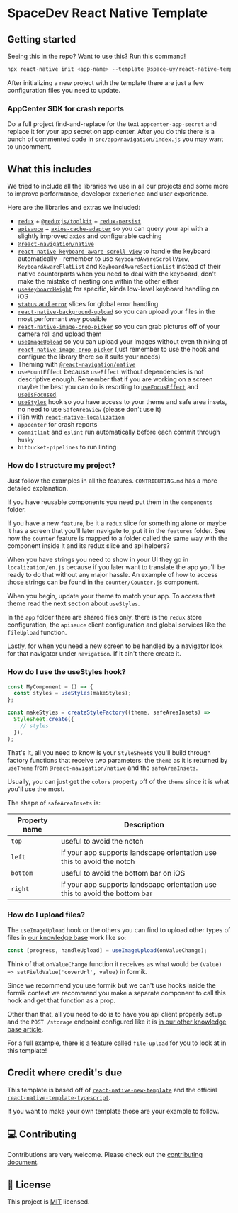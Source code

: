 # SpaceDev React Native Template

## Getting started

Seeing this in the repo? Want to use this? Run this command!

```bash
npx react-native init <app-name> --template @space-uy/react-native-template-spacedev
```

After initializing a new project with the template there are just a few configuration files you need to update.

### AppCenter SDK for crash reports

Do a full project find-and-replace for the text `appcenter-app-secret` and replace it for your app secret on app center. After you do this there is a bunch of commented code in `src/app/navigation/index.js` you may want to uncomment.

## What this includes

We tried to include all the libraries we use in all our projects and some more to improve performance, developer experience and user experience.

Here are the libraries and extras we included:

* [`redux`](https://redux.js.org/) + [`@reduxjs/toolkit`](https://redux-toolkit.js.org/usage/usage-guide) + [`redux-persist`](https://www.npmjs.com/package/redux-persist)
* [`apisauce`](https://www.npmjs.com/package/apisauce) + [`axios-cache-adapter`](https://www.npmjs.com/package/axios-cache-adapter) so you can query your api with a slightly improved `axios` and configurable caching
* [`@react-navigation/native`](https://reactnavigation.org/)
* [`react-native-keyboard-aware-scroll-view`](https://github.com/APSL/react-native-keyboard-aware-scroll-view) to handle the keyboard automatically - remember to use `KeyboardAwareScrollView`, `KeyboardAwareFlatList` and `KeyboardAwareSectionList` instead of their native counterparts when you need to deal with the keyboard, don't make the mistake of nesting one within the other either
* [`useKeyboardHeight`](https://kb.spacedev.uy/books/react-native/page/dealing-with-the-keyboard) for specific, kinda low-level keyboard handling on iOS
* [`status` and `error`](https://kb.spacedev.uy/books/redux/page/global-error-and-status-management-in-redux) slices for global error handling
* [`react-native-background-upload`](https://www.npmjs.com/package/react-native-background-upload) so you can upload your files in the most performant way possible
* [`react-native-image-crop-picker`](https://www.npmjs.com/package/react-native-image-crop-picker) so you can grab pictures off of your camera roll and upload them
* [`useImageUpload`](https://kb.spacedev.uy/books/file-upload-s3/page/react-native) so you can upload your images without even thinking of [`react-native-image-crop-picker`](https://www.npmjs.com/package/react-native-image-crop-picker) (just remember to use the hook and configure the library there so it suits your needs)
* Theming with [`@react-navigation/native`](https://reactnavigation.org/)
* `useMountEffect` because `useEffect` without dependencies is not descriptive enough. Remember that if you are working on a screen maybe the best you can do is resorting to [`useFocusEffect`](https://reactnavigation.org/docs/function-after-focusing-screen#triggering-an-action-with-the-usefocuseffect-hook) and [`useIsFocused`](https://reactnavigation.org/docs/function-after-focusing-screen#re-rendering-screen-with-the-useisfocused-hook).
* [`useStyles`](https://kb.spacedev.uy/books/react-native/page/styles-handling-in-steroids) hook so you have access to your theme and safe area insets, no need to use `SafeAreaView` (please don't use it)
* i18n with [`react-native-localization`](https://www.npmjs.com/package/react-native-localization)
* `appcenter` for crash reports
* `commitlint` and `eslint` run automatically before each commit through `husky`
* `bitbucket-pipelines` to run linting

### How do I structure my project?

Just follow the examples in all the features. `CONTRIBUTING.md` has a more detailed explanation.

If you have reusable components you need put them in the `components` folder.

If you have a new `feature`, be it a `redux` slice for something alone or maybe it has a screen that you'll later navigate to, put it in the `features` folder. See how the `counter` feature is mapped to a folder called the same way with the component inside it and its redux slice and api helpers?

When you have strings you need to show in your UI they go in `localization/en.js` because if you later want to translate the app you'll be ready to do that without any major hassle. An example of how to access those strings can be found in the `counter/Counter.js` component.

When you begin, update your theme to match your app. To access that theme read the next section about `useStyles`.

In the `app` folder there are shared files only, there is the `redux` store configuration, the `apisauce` client configuration and global services like the `fileUpload` function.

Lastly, for when you need a new screen to be handled by a navigator look for that navigator under `navigation`. If it ain't there create it.

### How do I use the useStyles hook?

```js
const MyComponent = () => {
  const styles = useStyles(makeStyles);
};

const makeStyles = createStyleFactory((theme, safeAreaInsets) =>
  StyleSheet.create({
    // styles
  }),
);
```

That's it, all you need to know is your `StyleSheet`s you'll build through factory functions that receive two parameters: the `theme` as it is returned by `useTheme` from `@react-navigation/native` and the `safeAreaInsets`.

Usually, you can just get the `colors` property off of the `theme` since it is what you'll use the most.

The shape of `safeAreaInsets` is:

| Property name | Description                                                                 |
|---------------|-----------------------------------------------------------------------------|
| `top`         | useful to avoid the notch                                                   |
| `left`        | if your app supports landscape orientation use this to avoid the notch      |
| `bottom`      | useful to avoid the bottom bar on iOS                      |
| `right`       | if your app supports landscape orientation use this to avoid the bottom bar |

### How do I upload files?

The `useImageUpload` hook or the others you can find to upload other types of files in [our knowledge base](https://kb.spacedev.uy/books/file-upload-s3/page/react-native) work like so:

```js
const [progress, handleUpload] = useImageUpload(onValueChange);
```

Think of that `onValueChange` function it receives as what would be `(value) => setFieldValue('coverUrl', value)` in formik.

Since we recommend you use formik but we can't use hooks inside the formik context we recommend you make a separate component to call this hook and get that function as a prop.

Other than that, all you need to do is to have you api client properly setup and the `POST /storage` endpoint configured like it is [in our other knowledge base article](https://kb.spacedev.uy/books/file-upload-s3/page/nestjs-generic-storage-module).

For a full example, there is a feature called `file-upload` for you to look at in this template!

## Credit where credit's due

This template is based off of [`react-native-new-template`](https://github.com/Esemesek/react-native-new-template) and the official [`react-native-template-typescript`](https://github.com/react-native-community/react-native-template-typescript).

If you want to make your own template those are your example to follow.

## :computer: Contributing

Contributions are very welcome. Please check out the [contributing document](CONTRIBUTING.md).

## :bookmark: License

This project is [MIT](LICENSE) licensed.

